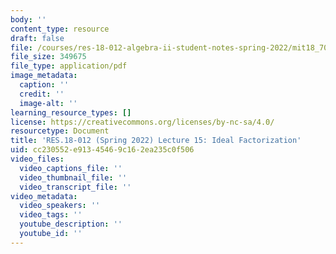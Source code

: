```yaml
---
body: ''
content_type: resource
draft: false
file: /courses/res-18-012-algebra-ii-student-notes-spring-2022/mit18_702s22_lect15.pdf
file_size: 349675
file_type: application/pdf
image_metadata:
  caption: ''
  credit: ''
  image-alt: ''
learning_resource_types: []
license: https://creativecommons.org/licenses/by-nc-sa/4.0/
resourcetype: Document
title: 'RES.18-012 (Spring 2022) Lecture 15: Ideal Factorization'
uid: cc230552-e913-4546-9c16-2ea235c0f506
video_files:
  video_captions_file: ''
  video_thumbnail_file: ''
  video_transcript_file: ''
video_metadata:
  video_speakers: ''
  video_tags: ''
  youtube_description: ''
  youtube_id: ''
---
```

